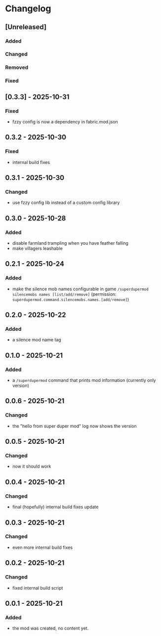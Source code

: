# Changelog

## [Unreleased]

### Added

### Changed

### Removed

### Fixed

## [0.3.3] - 2025-10-31

### Fixed

- fzzy config is now a dependency in fabric.mod.json

## 0.3.2 - 2025-10-30

### Fixed

- internal build fixes

## 0.3.1 - 2025-10-30

### Changed

- use fzzy config lib instead of a custom config library

## 0.3.0 - 2025-10-28

### Added

- disable farmland trampling when you have feather falling
- make villagers leashable

## 0.2.1 - 2025-10-24

### Added

- make the silence mob names configurable in game `/superdupermod silencemobs names [list/add/remove]` (permission: `superdupermod.command.silencemobs.names.[add/remove]`)

## 0.2.0 - 2025-10-22

### Added

- a silence mod name tag

## 0.1.0 - 2025-10-21

### Added

- a `/superdupermod` command that prints mod information (currently only version)

## 0.0.6 - 2025-10-21

### Changed

- the "hello from super duper mod" log now shows the version

## 0.0.5 - 2025-10-21

### Changed

- now it should work

## 0.0.4 - 2025-10-21

### Changed

- final (hopefully) internal build fixes update

## 0.0.3 - 2025-10-21

### Changed

- even more internal build fixes

## 0.0.2 - 2025-10-21

### Changed

- fixed internal build script

## 0.0.1 - 2025-10-21

### Added

- the mod was created, no content yet.
